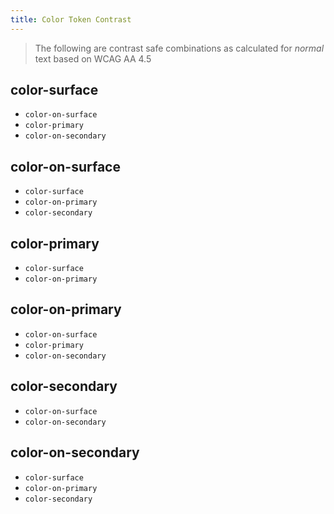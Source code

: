 ```yaml
---
title: Color Token Contrast
---
```


> The following are contrast safe combinations as calculated for _normal_ text based on WCAG AA 4.5

## color-surface
  - `color-on-surface`
  - `color-primary`
  - `color-on-secondary`

## color-on-surface
  - `color-surface`
  - `color-on-primary`
  - `color-secondary`

## color-primary
  - `color-surface`
  - `color-on-primary`

## color-on-primary
  - `color-on-surface`
  - `color-primary`
  - `color-on-secondary`

## color-secondary
  - `color-on-surface`
  - `color-on-secondary`

## color-on-secondary
  - `color-surface`
  - `color-on-primary`
  - `color-secondary`
